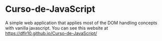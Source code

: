 # Curso-de-JavaScript
A simple web application that applies most of the DOM handling concepts with vanilla javascript.
You can see this website at https://dflr10.github.io/Curso-de-JavaScript/
